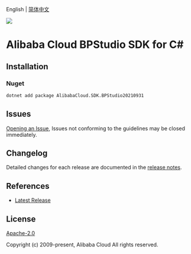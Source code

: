 English | [简体中文](README-CN.md)

![](https://aliyunsdk-pages.alicdn.com/icons/AlibabaCloud.svg)

# Alibaba Cloud BPStudio SDK for C#

## Installation

### Nuget

```bash
dotnet add package AlibabaCloud.SDK.BPStudio20210931
```

## Issues

[Opening an Issue](https://github.com/aliyun/alibabacloud-csharp-sdk/issues/new), Issues not conforming to the guidelines may be closed immediately.

## Changelog

Detailed changes for each release are documented in the [release notes](./ChangeLog.md).

## References

* [Latest Release](https://github.com/aliyun/alibabacloud-csharp-sdk/)

## License

[Apache-2.0](http://www.apache.org/licenses/LICENSE-2.0)

Copyright (c) 2009-present, Alibaba Cloud All rights reserved.
